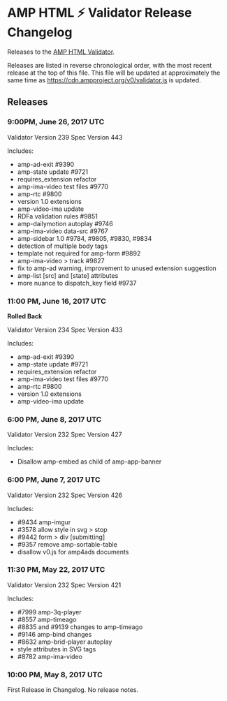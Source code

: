 <!---
Copyright 2017 The AMP HTML Authors. All Rights Reserved.

Licensed under the Apache License, Version 2.0 (the "License");
you may not use this file except in compliance with the License.
You may obtain a copy of the License at

      http://www.apache.org/licenses/LICENSE-2.0

Unless required by applicable law or agreed to in writing, software
distributed under the License is distributed on an "AS-IS" BASIS,
WITHOUT WARRANTIES OR CONDITIONS OF ANY KIND, either express or implied.
See the License for the specific language governing permissions and
limitations under the License.
-->

# AMP HTML ⚡ Validator Release Changelog

Releases to the
[AMP HTML Validator](https://github.com/ampproject/amphtml/blob/master/validator/README.md).

Releases are listed in reverse chronological order, with the most recent release
at the top of this file. This file will be updated at approximately the same
time as https://cdn.ampproject.org/v0/validator.js is updated.

## Releases

<!--
Please add new release changes here. Use the time in UTC for the header and
mention any release notes since the last change as well as the version numbers.
-->

### 9:00PM, June 26, 2017 UTC

Validator Version 239
Spec Version 443

Includes:

 - amp-ad-exit #9390
 - amp-state update #9721
 - requires_extension refactor
 - amp-ima-video test files #9770
 - amp-rtc #9800
 - version 1.0 extensions
 - amp-video-ima update
 - RDFa validation rules #9851
 - amp-dailymotion autoplay #9746
 - amp-ima-video data-src #9767
 - amp-sidebar 1.0 #9784, #9805, #9830, #9834
 - detection of multiple body tags
 - template not required for amp-form #9892
 - amp-ima-video > track #9827
 - fix to amp-ad warning, improvement to unused extension suggestion
 - amp-list [src] and [state] attributes
 - more nuance to dispatch_key field #9737

### 11:00 PM, June 16, 2017 UTC

**Rolled Back**

Validator Version 234
Spec Version 433

Includes:

 - amp-ad-exit #9390
 - amp-state update #9721
 - requires_extension refactor
 - amp-ima-video test files #9770
 - amp-rtc #9800
 - version 1.0 extensions
 - amp-video-ima update

### 6:00 PM, June 8, 2017 UTC

Validator Version 232
Spec Version 427

Includes:

 - Disallow amp-embed as child of amp-app-banner
 
### 6:00 PM, June 7, 2017 UTC

Validator Version 232
Spec Version 426

Includes:

 - #9434 amp-imgur
 - #3578 allow style in svg > stop
 - #9442 form > div [submitting]
 - #9357 remove amp-sortable-table
 - disallow v0.js for amp4ads documents

### 11:30 PM, May 22, 2017 UTC

Validator Version 232
Spec Version 421

Includes:

 - #7999 amp-3q-player
 - #8557 amp-timeago
 - #8835 and #9139 changes to amp-timeago
 - #9146 amp-bind changes
 - #8632 amp-brid-player autoplay
 - style attributes in SVG tags
 - #8782 amp-ima-video

 
### 10:00 PM, May 8, 2017 UTC

First Release in Changelog. No release notes.

